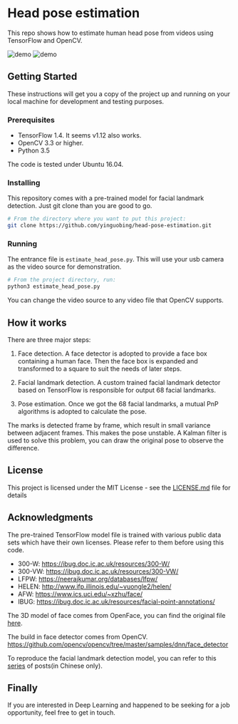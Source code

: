 # Head pose estimation

This repo shows how to estimate human head pose from videos using TensorFlow and OpenCV.

![demo](https://github.com/yinguobing/head-pose-estimation/raw/master/demo.gif)
![demo](https://github.com/yinguobing/head-pose-estimation/raw/master/demo1.gif)

## Getting Started

These instructions will get you a copy of the project up and running on your local machine for development and testing purposes.

### Prerequisites

- TensorFlow 1.4. It seems v1.12 also works.
- OpenCV 3.3 or higher.
- Python 3.5

The code is tested under Ubuntu 16.04.

### Installing

This repository comes with a pre-trained model for facial landmark detection. Just git clone than you are good to go.

```bash
# From the directory where you want to put this project:
git clone https://github.com/yinguobing/head-pose-estimation.git
```

### Running
The entrance file is `estimate_head_pose.py`. This will use your usb camera as the video source for demonstration.

```bash
# From the project directory, run:
python3 estimate_head_pose.py
```

You can change the video source to any video file that OpenCV supports.

## How it works

There are three major steps:

1. Face detection. A face detector is adopted to provide a face box containing a human face. Then the face box is expanded and transformed to a square to suit the needs of later steps.

2. Facial landmark detection. A custom trained facial landmark detector based on TensorFlow is responsible for output 68 facial landmarks.

3. Pose estimation. Once we got the 68 facial landmarks, a mutual PnP algorithms is adopted to calculate the pose.

The marks is detected frame by frame, which result in small variance between adjacent frames. This makes the pose unstable. A Kalman filter is used to solve this problem, you can draw the original pose to observe the difference.


## License
This project is licensed under the MIT License - see the [LICENSE.md](LICENSE.md) file for details

## Acknowledgments
The pre-trained TensorFlow model file is trained with various public data sets which have their own licenses. Please refer to them before using this code.

- 300-W: https://ibug.doc.ic.ac.uk/resources/300-W/
- 300-VW: https://ibug.doc.ic.ac.uk/resources/300-VW/
- LFPW: https://neerajkumar.org/databases/lfpw/
- HELEN: http://www.ifp.illinois.edu/~vuongle2/helen/
- AFW: https://www.ics.uci.edu/~xzhu/face/
- IBUG: https://ibug.doc.ic.ac.uk/resources/facial-point-annotations/

The 3D model of face comes from OpenFace, you can find the original file [here](https://github.com/TadasBaltrusaitis/OpenFace/blob/master/lib/local/LandmarkDetector/model/pdms/In-the-wild_aligned_PDM_68.txt).

The build in face detector comes from OpenCV. 
https://github.com/opencv/opencv/tree/master/samples/dnn/face_detector

To reproduce the facial landmark detection model, you can refer to this [series](https://yinguobing.com/deeplearning/) of posts(in Chinese only).

## Finally
If you are interested in Deep Learning and happened to be seeking for a job opportunity, feel free to get in touch.
